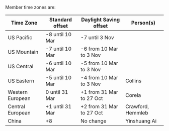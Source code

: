 Member time zones are:

Time Zone        |  Standard offset  | Daylight Saving offset   | Person(s)  
---------------- | ----------------- | ------------------------ | -------------
US Pacific       | -8 until 10 Mar   | -7 until 3 Nov           | 
US Mountain      | -7 until 10 Mar   | -6 from 10 Mar to 3 Nov  | 
US Central       | -6 until 10 Mar   | -5 from 10 Mar to 3 Nov  | 
US Eastern       | -5 until 10 Mar   | -4 from 10 Mar to 3 Nov  | Collins
Western European |  0 until 31 Mar   | +1 from 31 Mar to 27 Oct | Corela
Central European | +1 until 31 Mar   | +2 from 31 Mar to 27 Oct | Crawford, Hemmleb
China            | +8                | No change                | Yinshuang Ai     
